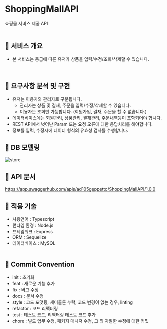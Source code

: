# ShoppingMallAPI

쇼핑몰 서비스 제공 API
<br><br>

## 📌 서비스 개요

- 본 서비스는 등급에 따른 유저가 상품을 입력/수정/조회/삭제할 수 있습니다.

  <br>

## 📌 요구사항 분석 및 구현

- 유저는 이용자와 관리자로 구분됩니다.
  - 관리자는 상품 및 결재, 주문을 입력/수정/삭제할 수 있습니다.
  - 이용자는 조회만 가능합니다. (회원가입, 결재, 주문을 할 수 없습니다.)
- 데이터베이스에는 회원관리, 상품관리, 결재관리, 주문내역등이 포함되어야 합니다.
- REST API에서 벗어난 Param 또는 요청 오류에 대한 응답처리를 해야합니다.
- 정보를 입력, 수정시에 데이터 형식의 유효성 검사를 수행합니다.

## 📌 DB 모델링

![store](https://user-images.githubusercontent.com/92367032/189810320-ea2ed977-2962-47aa-86f4-61bb46cee344.png)

## 📌 API 문서

https://app.swaggerhub.com/apis/ad105geppetto/ShoppingMallAPI/1.0.0

## 📌 적용 기술

- 사용언어 : Typescript
- 런타임 환경 : Node.js
- 프레임워크 : Express
- ORM : Sequelize
- 데이터베이스 : MySQL
  <br/> <br/>

## 📌 Commit Convention

- init : 초기화
- feat : 새로운 기능 추가
- fix : 버그 수정
- docs : 문서 수정
- style : 코드 포맷팅, 세미콜론 누락, 코드 변경이 없는 경우, linting
- refactor : 코드 리팩터링
- test : 테스트 코드, 리팩터링 테스트 코드 추가
- chore : 빌드 업무 수정, 패키지 매니저 수정, 그 외 자잘한 수정에 대한 커밋
